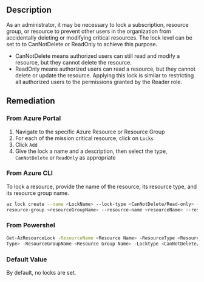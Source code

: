 ## Description

As an administrator, it may be necessary to lock a subscription, resource group, or resource to prevent other users in the organization from accidentally deleting or modifying critical resources. The lock level can be set to to CanNotDelete or ReadOnly to achieve this purpose.
- CanNotDelete means authorized users can still read and modify a resource, but they cannot delete the resource.
- ReadOnly means authorized users can read a resource, but they cannot delete or update the resource. Applying this lock is similar to restricting all authorized users to the permissions granted by the Reader role.

## Remediation

### From Azure Portal

1. Navigate to the specific Azure Resource or Resource Group
2. For each of the mission critical resource, click on `Locks`
3. Click `Add`
4. Give the lock a name and a description, then select the type, `CanNotDelete` or `ReadOnly` as appropriate

### From Azure CLI

To lock a resource, provide the name of the resource, its resource type, and its resource group name.

```bash
az lock create --name <LockName> --lock-type <CanNotDelete/Read-only> --
resource-group <resourceGroupName> --resource-name <resourceName> --resourcetype <resourceType>
```

### From Powershel

```bash
Get-AzResourceLock -ResourceName <Resource Name> -ResourceType <Resource
Type> -ResourceGroupName <Resource Group Name> -Locktype <CanNotDelete/Readonly>
```

### Default Value

By default, no locks are set.